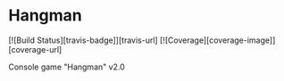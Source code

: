 # Hangman
[![Build Status][travis-badge]][travis-url]
[![Coverage][coverage-image]][coverage-url]

Console game "Hangman" v2.0
